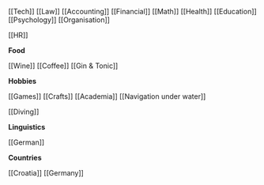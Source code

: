 [[Tech]] [[Law]] [[Accounting]] [[Financial]] [[Math]] [[Health]] [[Education]] [[Psychology]] [[Organisation]]

[[HR]]

**Food**

[[Wine]] [[Coffee]] [[Gin & Tonic]]

**Hobbies**

[[Games]] [[Crafts]] [[Academia]] [[Navigation under water]]

[[Diving]]

**Linguistics**

[[German]]

**Countries**

[[Croatia]]
[[Germany]]



